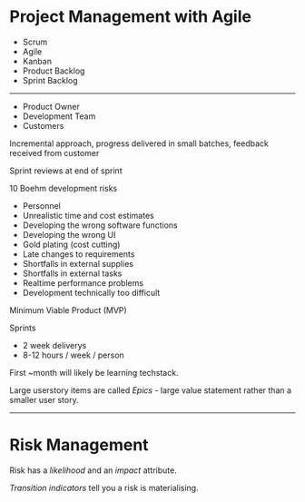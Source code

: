 # Project Management with Agile

- Scrum
- Agile
- Kanban
- Product Backlog
- Sprint Backlog

---

- Product Owner
- Development Team
- Customers

Incremental approach, progress delivered in small batches, feedback received from customer

Sprint reviews at end of sprint

10 Boehm development risks
- Personnel
- Unrealistic time and cost estimates
- Developing the wrong software functions
- Developing the wrong UI
- Gold plating (cost cutting)
- Late changes to requirements
- Shortfalls in external supplies
- Shortfalls in external tasks
- Realtime performance problems
- Development technically too difficult

Minimum Viable Product (MVP)

Sprints
- 2 week deliverys
- 8-12 hours / week / person

First ~month will likely be learning techstack.

Large userstory items are called *Epics* - large value statement rather than a smaller user story.

---

# Risk Management

Risk has a *likelihood* and an *impact* attribute.

*Transition indicators* tell you a risk is materialising.

